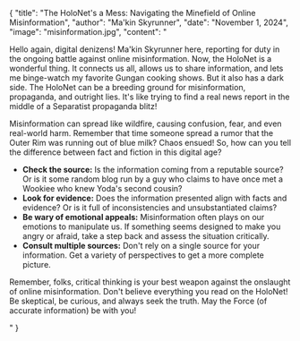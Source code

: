 {
    "title": "The HoloNet's a Mess: Navigating the Minefield of Online Misinformation",
    "author": "Ma'kin Skyrunner",
    "date": "November 1, 2024",
    "image": "misinformation.jpg",
    "content": "<p>Hello again, digital denizens! Ma'kin Skyrunner here, reporting for duty in the ongoing battle against online misinformation. Now, the HoloNet is a wonderful thing. It connects us all, allows us to share information, and lets me binge-watch my favorite Gungan cooking shows. But it also has a dark side. The HoloNet can be a breeding ground for misinformation, propaganda, and outright lies. It's like trying to find a real news report in the middle of a Separatist propaganda blitz!</p><p>Misinformation can spread like wildfire, causing confusion, fear, and even real-world harm. Remember that time someone spread a rumor that the Outer Rim was running out of blue milk? Chaos ensued! So, how can you tell the difference between fact and fiction in this digital age?</p><ul><li><b>Check the source:</b> Is the information coming from a reputable source? Or is it some random blog run by a guy who claims to have once met a Wookiee who knew Yoda's second cousin?</li><li><b>Look for evidence:</b> Does the information presented align with facts and evidence? Or is it full of inconsistencies and unsubstantiated claims?</li><li><b>Be wary of emotional appeals:</b> Misinformation often plays on our emotions to manipulate us. If something seems designed to make you angry or afraid, take a step back and assess the situation critically.</li><li><b>Consult multiple sources:</b> Don't rely on a single source for your information. Get a variety of perspectives to get a more complete picture.</li></ul><p>Remember, folks, critical thinking is your best weapon against the onslaught of online misinformation. Don't believe everything you read on the HoloNet! Be skeptical, be curious, and always seek the truth. May the Force (of accurate information) be with you!</p>"
  }